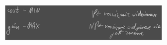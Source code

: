![](Notatki/Semestr%205/Projektowanie%20efektywnych%20algorytmów/Wykłady/Wykład%202/Drawing%202024-10-18%2011.23.43.excalidraw.svg)